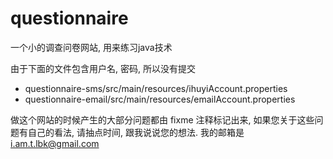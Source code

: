 ﻿# questionnaire
一个小的调查问卷网站, 用来练习java技术

由于下面的文件包含用户名, 密码, 所以没有提交
- questionnaire-sms/src/main/resources/ihuyiAccount.properties
- questionnaire-email/src/main/resources/emailAccount.properties

做这个网站的时候产生的大部分问题都由 fixme 注释标记出来, 如果您关于这些问题有自己的看法, 请抽点时间, 跟我说说您的想法. 我的邮箱是 i.am.t.lbk@gmail.com